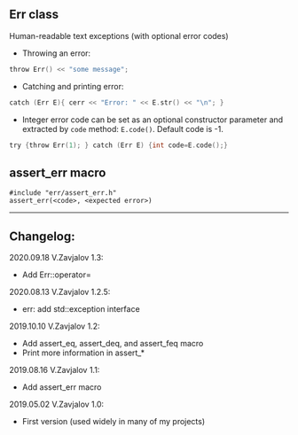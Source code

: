 ## Err class

Human-readable text exceptions (with optional error codes)

- Throwing an error:
```c
throw Err() << "some message";
```

- Catching and printing error:
```c
catch (Err E){ cerr << "Error: " << E.str() << "\n"; }
```

- Integer error code can be set as an optional constructor parameter
  and extracted by `code` method: `E.code()`. Default code is -1.
```c
try {throw Err(1); } catch (Err E) {int code=E.code();}
```

## assert_err macro

```
#include "err/assert_err.h"
assert_err(<code>, <expected error>)
```


------------------
## Changelog:
2020.09.18 V.Zavjalov 1.3:
- Add Err::operator=

2020.08.13 V.Zavjalov 1.2.5:
- err: add std::exception interface

2019.10.10 V.Zavjalov 1.2:
- Add assert_eq, assert_deq, and assert_feq macro
- Print more information in assert_*

2019.08.16 V.Zavjalov 1.1:
- Add assert_err macro

2019.05.02 V.Zavjalov 1.0:
- First version (used widely in many of my projects)

